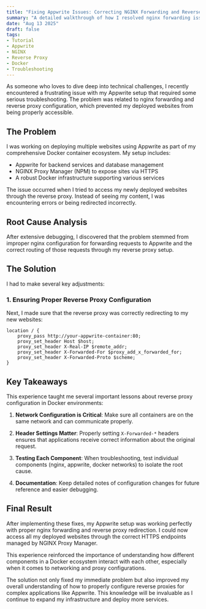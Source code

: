 ```yaml
---
title: "Fixing Appwrite Issues: Correcting NGINX Forwarding and Reverse Proxy Configuration"
summary: "A detailed walkthrough of how I resolved nginx forwarding issues to properly configure reverse proxy redirection for my Appwrite deployments."
date: "Aug 13 2025"
draft: false
tags:
- Tutorial
- Appwrite
- NGINX
- Reverse Proxy
- Docker
- Troubleshooting
---
```


As someone who loves to dive deep into technical challenges, I recently encountered a frustrating issue with my Appwrite setup that required some serious troubleshooting. The problem was related to nginx forwarding and reverse proxy configuration, which prevented my deployed websites from being properly accessible.

## The Problem

I was working on deploying multiple websites using Appwrite as part of my comprehensive Docker container ecosystem. My setup includes:
- Appwrite for backend services and database management
- NGINX Proxy Manager (NPM) to expose sites via HTTPS
- A robust Docker infrastructure supporting various services

The issue occurred when I tried to access my newly deployed websites through the reverse proxy. Instead of seeing my content, I was encountering errors or being redirected incorrectly.

## Root Cause Analysis

After extensive debugging, I discovered that the problem stemmed from improper nginx configuration for forwarding requests to Appwrite and the correct routing of those requests through my reverse proxy setup.

## The Solution

I had to make several key adjustments:

### 1. Ensuring Proper Reverse Proxy Configuration

Next, I made sure that the reverse proxy was correctly redirecting to my new websites:

```nginx
location / {
    proxy_pass http://your-appwrite-container:80;
    proxy_set_header Host $host;
    proxy_set_header X-Real-IP $remote_addr;
    proxy_set_header X-Forwarded-For $proxy_add_x_forwarded_for;
    proxy_set_header X-Forwarded-Proto $scheme;
}
```

## Key Takeaways

This experience taught me several important lessons about reverse proxy configuration in Docker environments:

1. **Network Configuration is Critical**: Make sure all containers are on the same network and can communicate properly.

2. **Header Settings Matter**: Properly setting `X-Forwarded-*` headers ensures that applications receive correct information about the original request.

3. **Testing Each Component**: When troubleshooting, test individual components (nginx, appwrite, docker networks) to isolate the root cause.

4. **Documentation**: Keep detailed notes of configuration changes for future reference and easier debugging.

## Final Result

After implementing these fixes, my Appwrite setup was working perfectly with proper nginx forwarding and reverse proxy redirection. I could now access all my deployed websites through the correct HTTPS endpoints managed by NGINX Proxy Manager.

This experience reinforced the importance of understanding how different components in a Docker ecosystem interact with each other, especially when it comes to networking and proxy configurations.

The solution not only fixed my immediate problem but also improved my overall understanding of how to properly configure reverse proxies for complex applications like Appwrite. This knowledge will be invaluable as I continue to expand my infrastructure and deploy more services.
